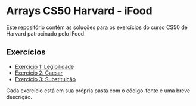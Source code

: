 # Arrays CS50 Harvard - iFood

Este repositório contém as soluções para os exercícios do curso CS50 de Harvard patrocinado pelo iFood.

## Exercícios

- [Exercício 1: Legibilidade](./Exercicio1)
- [Exercício 2: Caesar](./Exercicio2)
- [Exercício 3: Substituição](./Exercicio3)

Cada exercício está em sua própria pasta com o código-fonte e uma breve descrição.
